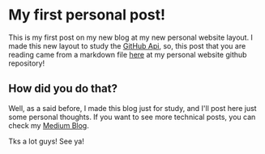 <!-- LsTitle: My first personal post! -->
<!-- LsAbreviation: This is my first post on my new blog at my new personal website layout. I made this new layout to study the GitHub Api... -->
<!-- LsPostDate: 28/11/2017 14:22:32 -->

# My first personal post!

This is my first post on my new blog at my new personal website layout. I made this new layout to study the [GitHub Api](https://developer.github.com/v3/), so, this post that you are reading came from a markdown file [here](https://github.com/leandrosimoes/leandrosimoes.github.io/blob/master/assets/posts/my-first-post.md) at my personal website github repository!

## How did you do that?

Well, as a said before, I made this blog just for study, and I'll post here just some personal thoughts. If you want to see more technical posts, you can check my [Medium Blog](https://medium.com/@leandrossimoes).

Tks a lot guys! See ya!
